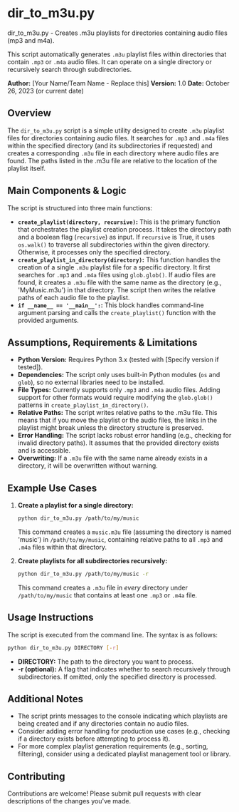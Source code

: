 # dir_to_m3u.py

dir_to_m3u.py - Creates .m3u playlists for directories containing audio files (mp3 and m4a). 

This script automatically generates `.m3u` playlist files within directories that contain `.mp3` or `.m4a` audio files.  It can operate on a single directory or recursively search through subdirectories.

**Author:** [Your Name/Team Name - Replace this] 
**Version:** 1.0
**Date:** October 26, 2023 (or current date)

## Overview

The `dir_to_m3u.py` script is a simple utility designed to create `.m3u` playlist files for directories containing audio files.  It searches for `.mp3` and `.m4a` files within the specified directory (and its subdirectories if requested) and creates a corresponding `.m3u` file in each directory where audio files are found. The paths listed in the .m3u file are relative to the location of the playlist itself.

## Main Components & Logic

The script is structured into three main functions:

*   **`create_playlist(directory, recursive)`:** This is the primary function that orchestrates the playlist creation process. It takes the directory path and a boolean flag (`recursive`) as input. If `recursive` is True, it uses `os.walk()` to traverse all subdirectories within the given directory. Otherwise, it processes only the specified directory.
*   **`create_playlist_in_directory(directory)`:** This function handles the creation of a single `.m3u` playlist file for a specific directory. It first searches for `.mp3` and `.m4a` files using `glob.glob()`. If audio files are found, it creates a `.m3u` file with the same name as the directory (e.g., 'MyMusic.m3u') in that directory. The script then writes the relative paths of each audio file to the playlist.
*   **`if __name__ == '__main__':`:** This block handles command-line argument parsing and calls the `create_playlist()` function with the provided arguments.

## Assumptions, Requirements & Limitations

*   **Python Version:** Requires Python 3.x (tested with [Specify version if tested]).
*   **Dependencies:**  The script only uses built-in Python modules (`os` and `glob`), so no external libraries need to be installed.
*   **File Types:** Currently supports only `.mp3` and `.m4a` audio files. Adding support for other formats would require modifying the `glob.glob()` patterns in `create_playlist_in_directory()`. 
*   **Relative Paths:** The script writes relative paths to the .m3u file. This means that if you move the playlist or the audio files, the links in the playlist might break unless the directory structure is preserved.
*   **Error Handling:**  The script lacks robust error handling (e.g., checking for invalid directory paths). It assumes that the provided directory exists and is accessible.
*   **Overwriting:** If a `.m3u` file with the same name already exists in a directory, it will be overwritten without warning.

## Example Use Cases

1.  **Create a playlist for a single directory:**
    ```bash
    python dir_to_m3u.py /path/to/my/music
    ```
    This command creates a `music.m3u` file (assuming the directory is named 'music') in `/path/to/my/music`, containing relative paths to all `.mp3` and `.m4a` files within that directory.

2.  **Create playlists for all subdirectories recursively:**
    ```bash
    python dir_to_m3u.py /path/to/my/music -r
    ```
    This command creates a `.m3u` file in *every* directory under `/path/to/my/music` that contains at least one `.mp3` or `.m4a` file.

## Usage Instructions

The script is executed from the command line. The syntax is as follows:

```bash
python dir_to_m3u.py DIRECTORY [-r]
```

*   **DIRECTORY:**  The path to the directory you want to process.
*   **-r (optional):** A flag that indicates whether to search recursively through subdirectories. If omitted, only the specified directory is processed.

## Additional Notes

*   The script prints messages to the console indicating which playlists are being created and if any directories contain no audio files.
*   Consider adding error handling for production use cases (e.g., checking if a directory exists before attempting to process it).
*   For more complex playlist generation requirements (e.g., sorting, filtering), consider using a dedicated playlist management tool or library.

## Contributing

Contributions are welcome! Please submit pull requests with clear descriptions of the changes you've made.
